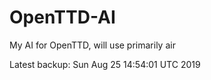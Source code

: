 # OpenTTD-AI
My AI for OpenTTD, will use primarily air

Latest backup: Sun Aug 25 14:54:01 UTC 2019
